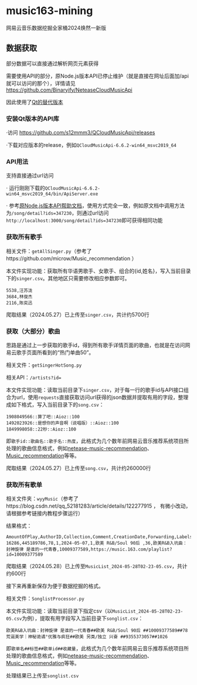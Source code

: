# music163-mining
网易云音乐数据挖掘全家桶2024焕然一新版

## 数据获取

部分数据可以直接通过解析网页元素获得

需要使用API的部分，原Node.js版本API已停止维护（就是直接在网址后面加/api就可以访问的那个），详情请见 https://github.com/Binaryify/NeteaseCloudMusicApi

因此使用了[Qt的替代版本](https://github.com/s12mmm3/QCloudMusicApi)

### 安装Qt版本的API库

·访问 https://github.com/s12mmm3/QCloudMusicApi/releases

·下载对应版本的release，例如`QCloudMusicApi-6.6.2-win64_msvc2019_64`

### API用法

支持直接通过url访问

· 运行刚刚下载的`QCloudMusicApi-6.6.2-win64_msvc2019_64/bin/ApiServer.exe`

· 参考[原Node.js版本API帮助文档](https://binaryify.github.io/NeteaseCloudMusicApi/#/)，使用方式完全一致，例如原文档中调用方法为`/song/detail?ids=347230`，则通过url访问`http://localhost:3000/song/detail?ids=347230`即可获得相同功能

### 获取所有歌手

相关文件：`getAllSinger.py`（参考了https://github.com/microw/Music_recommendation ）

本文件实现功能：获取所有华语男歌手、女歌手、组合的{id,姓名}，写入当前目录下的`singer.csv`。其他地区只需要修改相应参数即可。

```
5538,汪苏泷
3684,林俊杰
2116,陈奕迅
```

爬取结果（2024.05.27）已上传至`singer.csv`，共计约5700行

### 获取（大部分）歌曲

思路是通过上一步获取的歌手id，得到所有歌手详情页面的歌曲，也就是在访问网易云歌手页面所看到的“热门单曲50”。

相关文件：`getSingerHotSong.py`

相关API：`/artists?id=`

本文件实现功能：读取当前目录下`singer.csv`，对于每一行的歌手id与API接口组合为url，使用`requests`直接获取访问url获得的json数据并提取有用的字段，整理成如下格式，写入当前目录下的`song.csv`：

```
1908049566::算了吧::Aioz::100
1492023926::是想你的声音啊（说唱版）::Aioz::100
1849998058::22秒::Aioz::100
```

即`歌手id::歌曲名::歌手名::热度`，此格式为几个数年前网易云音乐推荐系统项目所处理的歌曲信息格式，例如[netease-music-recommendation](https://github.com/feiyutalk/netease-music-recommendation)、[Music_recommendation](https://github.com/microw/Music_recommendation)等等。

爬取结果（2024.05.27）已上传至`song.csv`，共计约260000行

### 获取所有歌单

相关文件夹：`wyyMusic`（参考了https://blog.csdn.net/qq_52181283/article/details/122277915 ， 有微小改动，请根据参考链接内教程步骤运行）

结果格式：

```
AmountOfPlay,AuthorID,Collection,Comment,CreationDate,Forwarding,Labels,NumberOfSongs,SongListName,SongsListID,Url
16286,445189786,78,1,2024-05-07,1,欧美 R&B/Soul 90后 ,36,欧美R&B入坑曲：封神旋律 是谁的一代青春,10009377589,https://music.163.com/playlist?id=10009377589
```


爬取结果（2024.05.28）已上传至`MusicList_2024-05-28T02-23-05.csv`，共计约600行

接下来再重新保存为便于数据挖掘的格式。

相关文件：`SonglistProcessor.py`

本文件实现功能：读取当前目录下指定csv（以`MusicList_2024-05-28T02-23-05.csv`为例），提取有用字段写入当前目录下`songlist.csv`：

```
欧美R&B入坑曲：封神旋律 是谁的一代青春##欧美 R&B/Soul 90后 ##10009377589##78
荒诞美学｜神秘诡谲°优雅与疯狂##欧美 另类/独立 兴奋 ##9355373057##1026
```

即`歌单名##标签##歌单id##收藏量`，此格式为几个数年前网易云音乐推荐系统项目所处理的歌曲信息格式，例如[netease-music-recommendation](https://github.com/feiyutalk/netease-music-recommendation)、[Music_recommendation](https://github.com/microw/Music_recommendation)等等。

处理结果已上传至`songlist.csv`

